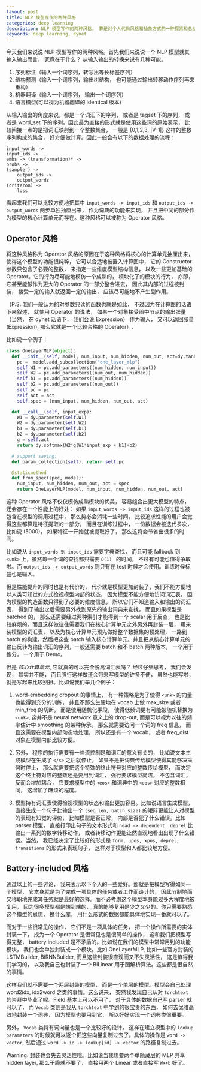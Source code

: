 ```yaml
---
layout: post
title: NLP 模型写作的两种风格
categories: deep learning
description: NLP 模型写作的两种风格， 算是对个人代码风格和抽象方式的一种探索和总结。
keywords: deep learning, dynet
--- 
```



今天我们来说说 NLP 模型写作的两种风格。首先我们来说说一个 NLP 模型就其输入输出而言， 究竟在干什么？ 从输入输出的转换来说有几种可能。

1. 序列标注（输入一个词序列，转写出等长标签序列）
2. 结构预测（输入一个词序列，输出树结构， 也可能通过输出转移动作序列再来重构）
3. 机器翻译（输入一个词序列， 输出一个词序列）
4. 语言模型(可以视为机器翻译的 identical 版本)

从输入输出的角度来说，都是一个词汇下的序列， 或者是 tagset 下的序列， 或者是 word_set 下的序列。因此最为直接的形式就是使用这些词的原始表示， 比较间接一点的是把词汇映射到一个整数集合， 一般是 {0,1,2,3, |V-1|} 这样的整数序列构成的集合， 好方便做计算。因此一般会有以下的数据处理的流程：

```
input_words ->
input_ids ->
embs -> (transformation)* ->
probs ->
(sampler) ->
	output_ids ->
	output_words
(criteron) ->
	loss
```

看起来我们可以比较方便地把其中 `input_words -> input_ids` 和 `output_ids -> output_words` 两步单独抽厘出来， 作为词典的功能来实现， 并且把中间的部分作为模型的核心计算单元而存在。这种风格可以被称为 Operator 风格。

## Operator 风格

将这种风格称为 Operator 风格的原因在于这种风格将核心的计算单元抽厘出来， 使得这个模型的功能很纯粹， 它可以合适地被置入计算图中， 它的 Constructor 参数只包含了必要的整数， 来指定一些维度模型结构信息， 以及一些更加基础的 Operator。它的行为尽可能地模仿一个成熟的， 模块化了的模块的行为， 亦即， 它甚至能够作为更大的 Operator 的一部分整合进去， 因此其内部的过程被封装， 接受一定的输入就返回一定的输出， 应该尽可能地不产生副作用。

（P.S. 我们一般认为的对参数只读的函数也就是如此， 不过因为在计算图的话语下来叙述， 就使用 Operator 的说法， 如果一个对象接受图中节点的输出张量（当然， 在 dynet 话语下， 我们会说 Expression） 作为输入， 又可以返回张量 (Expression), 那么它就是一个比较合格的 Operator）.

比如说一个例子：

```python
class OneLayerMLP(object):
  def __init__(self, model, num_input, num_hidden, num_out, act=dy.tanh):
    pc =  model.add_subcollection("one_layer_mlp")
    self.W1 = pc.add_parameters((num_hidden, num_input))
    self.W2 = pc.add_parameters((num_out, num_hidden))
    self.b1 = pc.add_parameters((num_hidden))
    self.b2 = pc.add_parameters((num_out))
    self.pc = pc
    self.act = act
    self.spec = (num_input, num_hidden, num_out, act)

  def __call__(self, input_exp):
    W1 = dy.parameter(self.W1)
    W2 = dy.parameter(self.W2)
    b1 = dy.parameter(self.b1)
    b2 = dy.parameter(self.b2)
    g = self.act
    return dy.softmax(W2*g(W1*input_exp + b1)+b2)

  # support saving:
  def param_collection(self): return self.pc

  @staticmethod
  def from_spec(spec, model):
    num_input, num_hidden, num_out, act = spec
    return OneLayerMLP(model, num_input, num_hidden, num_out, act)
```

这种 Operator 风格不仅仅模仿成熟模块的优美， 容易组合出更大模型的特点， 还会存在一个性能上的好处： 如果 `input_words -> input_ids` 这样的过程也被包含在模型的调用过程中， 那么势必会消耗一些时间， 比较追求性能的用户会觉得这些都算是特征提取的一部分， 而且在训练过程中， 一份数据会被迭代多次， 比如说 (5000)， 如果特征一开始就被提取好了， 那么这将会节省出很多的时间。

比如说从 `input_words 到 input_ids` 需要字典查找， 而且可能 fallback 到 `<unk>` 上，虽然每一个词的查找都只需要 `O(1) ` 的时间， 不过有可能也值得争取啦。而 `output_ids -> output_words` 则只有在 test 时候才会使用。训练时候标签也是输入。

但是性能提升的同时也是有代价的， 代价就是模型更加封装了，我们不能方便地以人类可知觉的方式检视模型内部的状态， 因为模型不能方便地访问词汇表， 因为模型的构造函数只得到了必要的维度信息， 所以它们不知道输入和输出的词汇表， 得到了输出之后需要另外找到原先的输出词典来查找， 而且如果模型是 batched 的， 那么还需要经过两种索引才能得到一个 scalar 用于反查， 也是比较麻烦的。而且这样做往往需要我们在核心计算单元之外另外再封装一层， 用来装模型的词汇表， 以及为核心计算单元预先做好整个数据集的预处理， 一路到 batch 的构建。然后把这些 batch 输入核心计算单元。并且把从核心计算单元的输出反转为输出词汇的序列，一般还需要 batch 和不 batch 两种版本， 一个用于跑分， 一个用于 Demo。

但是 *核心计算单元*, 它就真的可以完全脱离词汇表吗？ 经过仔细思考， 我们会发现， 其实并不能， 而且强行这样做还会带来写模型的许多不便， 虽然也能写啦， 就是写起来比较别扭。比如说我们举几个例子：

1. word-embedding dropout 的事情上， 有一种策略是为了使得 `<unk>` 的向量也能得到充分的训练， 并且不那么生硬地在 vocab 上做 max_size 或者 min_freq 的切断， 而是使用随机化手段， 使得低频词更有可能被随机替换为 `<unk>`, 这并不是 neural network 意义上的 drop-out, 而是可以视为以往的频率估计中 smoothing 的某种传承。 那么就需要访问一个词的 freq 信息， 而且这需要在模型内部动态地处理， 所以还是有一个 vocab， 或者 freq_dist 对象在模型内部比较方便。

2. 另外， 程序的执行需要有一些流控制是和词汇的意义有关的， 比如说文本生成模型在生成了 `</s>` 之后就停止， 如果不是把词典传给模型使得其能够决策何时停止， 那么就需要把这个特殊的终止符号对应的整数传给模型， 而决定这个终止符对应的整数还是要用到词汇， 强行要求模型简洁， 不包含词汇， 反而会增加耦合， 它要求模型中的 `<eos>` 和词典中的 `<eos>` 对应的整数相同， 这增加了麻烦的程度。

3. 模型持有词汇表使得检视模型的状态和输出更加容易。比如说语言生成模型， 直接生成一个句子比输出一个 `(seq_len, batch_size)` 的矩阵更能让人对模型的表现有知觉的评价， 比如模型是否正常， 内部是否犯了什么错误。比如 parser 模型， 直接打印出句子的文本形式和 `head -> dependent: deprel` 比输出一系列的数字转移动作， 或者转移动作更能让然直观地看出出现了什么错误。当然， 我已经决定了比较好的形式是 `form, upos, xpos, deprel, transitions` 的形式来表现句子， 这样对于模型和人都比较地方便。

## Battery-included 风格

通过以上的一些讨论， 我来表示以下个人的一些爱好。那就是把模型写得如同一个模型， 它本身就是为了完成一项具体的任务或者工作而设计的， 因此节制地而又称职地完成其任务就是最好的选择。而不必考虑这个模型本身能过多大程度地被复用， 因为很多模型都是端到端的， 真的能够复用是少之又少的。你只需要熟悉这个模型的思想， 换什么库， 用什么形式的数据都能具体地实现一番就可以了。

而对于一些很常见的操作， 它们不是一项具体的任务， 把一个操作所需要的实体封装一下， 成为一个 Operator 是很常见也是很简单的操作， 这和我们把模型写得完整， battery included 是不矛盾的。比如说在我们的模型中常常用到的功能模块， 我们也会单独封装成一个模块。比如 OneLayerMLP, 比如一些官方封装的 LSTMBuilder, BiRNNBuilder, 而且这些封装很直观而又不失灵活性， 这是值得我们学习的， 以及我自己也封装了一个 BiLinear 用于图解析算法。这些都是很自然的事情。

这样我们就不需要一个两层封装的模型， 而是一个单层的模型。模型会自己处理 word2idx, idx2word 之类的事情。这么说来， 突然我发现自己从对 `torchtext` 的崇拜中毕业了呢。Field 基本上可以不用了， 对于具体的数据自己写 parser 就可以了， 而 `Vocab` 类则是我从 `torchtext` 中学到的很宝贵的东西， 如何去优雅高效地封装一个词典， 因为模型也要用到它， 所以好好实现一个词典类很重要。

另外， `Vocab` 类持有词向量也是一个比较好的设计， 这样在建立模型中的 `lookup parameters` 的时候就可以逐个把这些向量复制过去了。具体的操作是 `word -> vector`, 然后通过 `word -> id -> lookup[id] -> vector` 的路径复制过去。

Warning: 封装也会失去灵活性哦。比如说当我想要两个单隐藏层的 MLP 共享 hidden layer, 那么干脆就不要了， 直接用两个 Linear 或者直接写 `Wx+b` 好了。

